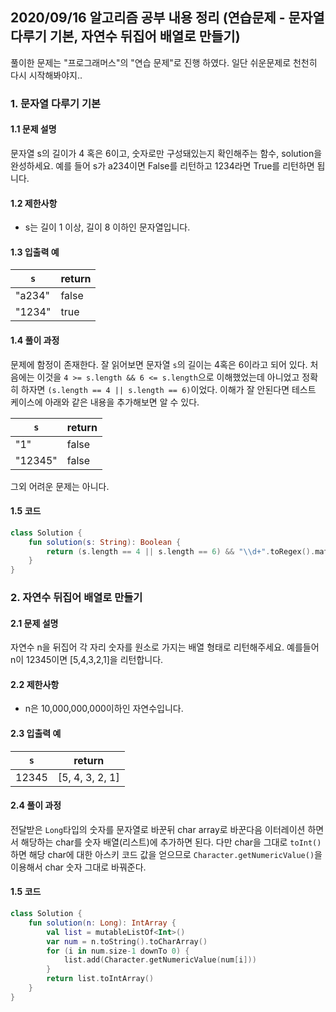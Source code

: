 ## 2020/09/16 알고리즘 공부 내용 정리 (연습문제 - 문자열 다루기 기본, 자연수 뒤집어 배열로 만들기)

풀이한 문제는 "프로그래머스"의 "연습 문제"로 진행 하였다. 일단 쉬운문제로 천천히 다시 시작해봐야지..

### 1. 문자열 다루기 기본

#### 1.1 문제 설명

문자열 s의 길이가 4 혹은 6이고, 숫자로만 구성돼있는지 확인해주는 함수, solution을 완성하세요. 예를 들어 s가 a234이면 False를 리턴하고 1234라면 True를 리턴하면 됩니다.

#### 1.2 제한사항

- s는 길이 1 이상, 길이 8 이하인 문자열입니다.

#### 1.3 입출력 예

|`s`|return|
|---|---|
|"a234"|false|
|"1234"|true|

#### 1.4 풀이 과정 

문제에 함정이 존재한다. 잘 읽어보면 문자열 `s`의 길이는 4혹은 6이라고 되어 있다. 처음에는 이것을 `4 >= s.length && 6 <= s.length`으로 이해했었는데 아니었고 정확히 하자면 `(s.length == 4 || s.length == 6)`이었다. 이해가 잘 안된다면 테스트 케이스에 아래와 같은 내용을 추가해보면 알 수 있다. 

|`s`|return|
|---|---|
|"1"|false|
|"12345"|false|

그외 어려운 문제는 아니다. 

#### 1.5 코드 

```kotlin
class Solution {
    fun solution(s: String): Boolean {
        return (s.length == 4 || s.length == 6) && "\\d+".toRegex().matches(s)
    }
}
```

### 2. 자연수 뒤집어 배열로 만들기

#### 2.1 문제 설명

자연수 n을 뒤집어 각 자리 숫자를 원소로 가지는 배열 형태로 리턴해주세요. 예를들어 n이 12345이면 [5,4,3,2,1]을 리턴합니다.

#### 2.2 제한사항

- n은 10,000,000,000이하인 자연수입니다.

#### 2.3 입출력 예

|`s`|return|
|---|---|
|12345|[5, 4, 3, 2, 1]|

#### 2.4 풀이 과정 

전달받은 `Long`타입의 숫자를 문자열로 바꾼뒤 char array로 바꾼다음 이터레이션 하면서 해당하는 char를 숫자 배열(리스트)에 추가하면 된다. 다만 char을 그대로 `toInt()`하면 해당 char에 대한 아스키 코드 값을 얻으므로 `Character.getNumericValue()`을 이용해서 char 숫자 그대로 바꿔준다. 

#### 1.5 코드 

```kotlin
class Solution {
    fun solution(n: Long): IntArray {
        val list = mutableListOf<Int>()
        var num = n.toString().toCharArray()
        for (i in num.size-1 downTo 0) {
            list.add(Character.getNumericValue(num[i]))
        }
        return list.toIntArray()
    }
}
```
